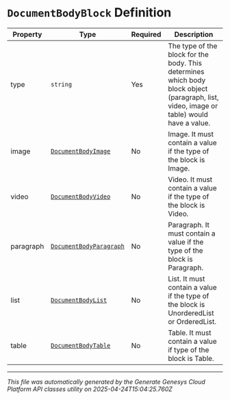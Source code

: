 # `DocumentBodyBlock` Definition

| Property | Type | Required | Description |
|----------|------|----------|-------------|
| type | `string` | Yes | The type of the block for the body. This determines which body block object (paragraph, list, video, image or table) would have a value. |
| image | [`DocumentBodyImage`](documentbodyimage-definition.md) | No | Image. It must contain a value if the type of the block is Image. |
| video | [`DocumentBodyVideo`](documentbodyvideo-definition.md) | No | Video. It must contain a value if the type of the block is Video. |
| paragraph | [`DocumentBodyParagraph`](documentbodyparagraph-definition.md) | No | Paragraph. It must contain a value if the type of the block is Paragraph. |
| list | [`DocumentBodyList`](documentbodylist-definition.md) | No | List. It must contain a value if the type of the block is UnorderedList or OrderedList. |
| table | [`DocumentBodyTable`](documentbodytable-definition.md) | No | Table. It must contain a value if type of the block is Table. |

---

*This file was automatically generated by the Generate Genesys Cloud Platform API classes utility on 2025-04-24T15:04:25.760Z*
